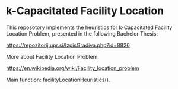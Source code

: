 # k-Capacitated Facility Location
This reposotory implements the heuristics for k-Capacitated Facility Location Problem, presented in the following Bachelor Thesis:

https://repozitorij.upr.si/IzpisGradiva.php?id=8826

More about Facility Location Problem:

https://en.wikipedia.org/wiki/Facility_location_problem

Main function: facilityLocationHeuristics().
